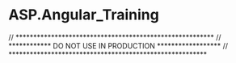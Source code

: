 # ASP.Angular_Training


// ********************************************************
// ************ DO NOT USE IN PRODUCTION ******************
// ********************************************************